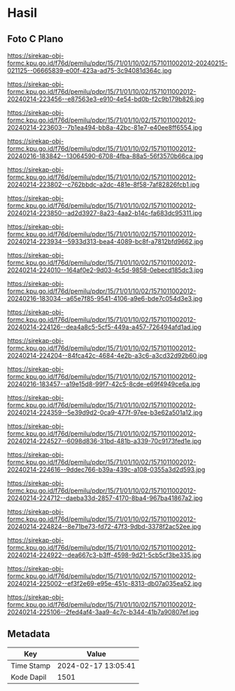 # Hasil

## Foto C Plano

https://sirekap-obj-formc.kpu.go.id/f76d/pemilu/pdpr/15/71/01/10/02/1571011002012-20240215-021125--06665839-e00f-423a-ad75-3c94081d364c.jpg

https://sirekap-obj-formc.kpu.go.id/f76d/pemilu/pdpr/15/71/01/10/02/1571011002012-20240214-223456--e87563e3-e910-4e54-bd0b-f2c9b179b826.jpg

https://sirekap-obj-formc.kpu.go.id/f76d/pemilu/pdpr/15/71/01/10/02/1571011002012-20240214-223603--7b1ea494-bb8a-42bc-81e7-e40ee8ff6554.jpg

https://sirekap-obj-formc.kpu.go.id/f76d/pemilu/pdpr/15/71/01/10/02/1571011002012-20240216-183842--13064590-6708-4fba-88a5-56f3570b66ca.jpg

https://sirekap-obj-formc.kpu.go.id/f76d/pemilu/pdpr/15/71/01/10/02/1571011002012-20240214-223802--c762bbdc-a2dc-481e-8f58-7af82826fcb1.jpg

https://sirekap-obj-formc.kpu.go.id/f76d/pemilu/pdpr/15/71/01/10/02/1571011002012-20240214-223850--ad2d3927-8a23-4aa2-b14c-fa683dc95311.jpg

https://sirekap-obj-formc.kpu.go.id/f76d/pemilu/pdpr/15/71/01/10/02/1571011002012-20240214-223934--5933d313-bea4-4089-bc8f-a7812bfd9662.jpg

https://sirekap-obj-formc.kpu.go.id/f76d/pemilu/pdpr/15/71/01/10/02/1571011002012-20240214-224010--164af0e2-9d03-4c5d-9858-0ebecd185dc3.jpg

https://sirekap-obj-formc.kpu.go.id/f76d/pemilu/pdpr/15/71/01/10/02/1571011002012-20240216-183034--a65e7f85-9541-4106-a9e6-bde7c054d3e3.jpg

https://sirekap-obj-formc.kpu.go.id/f76d/pemilu/pdpr/15/71/01/10/02/1571011002012-20240214-224126--dea4a8c5-5cf5-449a-a457-726494afd1ad.jpg

https://sirekap-obj-formc.kpu.go.id/f76d/pemilu/pdpr/15/71/01/10/02/1571011002012-20240214-224204--84fca42c-4684-4e2b-a3c6-a3cd32d92b60.jpg

https://sirekap-obj-formc.kpu.go.id/f76d/pemilu/pdpr/15/71/01/10/02/1571011002012-20240216-183457--a19e15d8-99f7-42c5-8cde-e69f4949ce6a.jpg

https://sirekap-obj-formc.kpu.go.id/f76d/pemilu/pdpr/15/71/01/10/02/1571011002012-20240214-224359--5e39d9d2-0ca9-477f-97ee-b3e62a501a12.jpg

https://sirekap-obj-formc.kpu.go.id/f76d/pemilu/pdpr/15/71/01/10/02/1571011002012-20240214-224527--6098d836-31bd-481b-a339-70c9173fed1e.jpg

https://sirekap-obj-formc.kpu.go.id/f76d/pemilu/pdpr/15/71/01/10/02/1571011002012-20240214-224616--9ddec766-b39a-439c-a108-0355a3d2d593.jpg

https://sirekap-obj-formc.kpu.go.id/f76d/pemilu/pdpr/15/71/01/10/02/1571011002012-20240214-224712--daeba33d-2857-4170-8ba4-967ba41867a2.jpg

https://sirekap-obj-formc.kpu.go.id/f76d/pemilu/pdpr/15/71/01/10/02/1571011002012-20240214-224824--8e71be73-fd72-47f3-9dbd-3378f2ac52ee.jpg

https://sirekap-obj-formc.kpu.go.id/f76d/pemilu/pdpr/15/71/01/10/02/1571011002012-20240214-224922--dea667c3-b3ff-4598-9d21-5cb5cf3be335.jpg

https://sirekap-obj-formc.kpu.go.id/f76d/pemilu/pdpr/15/71/01/10/02/1571011002012-20240214-225002--ef3f2e69-e95e-451c-8313-db07a035ea52.jpg

https://sirekap-obj-formc.kpu.go.id/f76d/pemilu/pdpr/15/71/01/10/02/1571011002012-20240214-225106--2fed4af4-3aa9-4c7c-b344-41b7a90807ef.jpg


## Metadata

| Key        | Value               |
| ---------- | ------------------- |
| Time Stamp | 2024-02-17 13:05:41 |
| Kode Dapil | 1501                |




